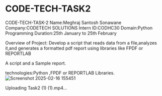 # CODE-TECH-TASK2
CODE-TECH-TASK-2
Name:Meghraj Santosh Sonawane 
Company:CODETECH SOLUTIONS 
Intern ID:CODHC30
Domain:Python Programming
Duration:25th January to 25th February

Overview of Project:
Develop a script that reads data from a file,analyzes it,and generates a formatted pdf report using libraries like FPDF or REPORTLAB

A script and a Sample report.

technologies:Python ,FPDF or REPORTLAB Libraries.
![Screenshot 2025-02-16 155451](https://github.com/user-attachments/assets/a8b57691-779d-42ab-91a3-b586dec8a3d6)

Uploading Task2 (1) (1).mp4…


